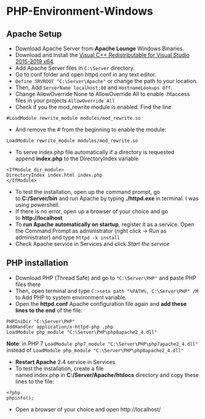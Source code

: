 # PHP-Environment-Windows

## Apache Setup

* Download Apache Server from **Apache Lounge** Windows Binaries.
* Download and Install the [Visual C++ Redistributable for Visual Studio 2015-2019 x64](https://support.microsoft.com/en-us/help/2977003/the-latest-supported-visual-c-downloads).
* Add Apache Server files in `C:\Server` directory.
* Go to conf folder and open httpd.conf in any text editor.
* `Define SRVROOT "C:\Server\Apache"` or change the path to your location.
* Then, Add `ServerName localhost:80` and `HostnameLookups Off`.
* Change AllowOverride None to AllowOverride All to enable .htaccess files in your projects `AllowOverride All`
* Check if you the mod_rewrite module is enabled. Find the line

```
#LoadModule rewrite_module modules/mod_rewrite.so
```

* And remove the # from the beginning to enable the module:

```
LoadModule rewrite_module modules/mod_rewrite.so
```

- To serve index.php file automatically if a directory is requested append **index.php** to the DirectoryIndex variable

```
<IfModule dir_module> 
DirectoryIndex index.html index.php 
</IfModule>
```

* To test the installation, open up the command prompt, go to **C:/Server/bin** and run Apache by typing **./httpd.exe** in terminal. I was using powershell.
* If there is no error, open up a browser of your choice and go to **http://localhost**
* To **run Apache automatically on startup**, register it as a service. Open the Command Prompt as administrator (right click -> Run as administrator) and type `httpd -k install` 
* Check Apache service in Services and click _Start the service_


## PHP installation

* Download PHP (Thread Safe)  and go to `"C:\Server\PHP"` and paste PHP files there
* Then, open terminal and type `C:>setx path "%PATH%, C:\Server\PHP" /M` to Add PHP to system environment variable.
* Open the **httpd.conf** Apache configuration file again and **add these lines to the end** of the file:

```
PHPIniDir "C:\Server\PHP"
AddHandler application/x-httpd-php .php
LoadModule php_module "C:\Server\PHP\php8apache2_4.dll"
```

**Note**: in PHP 7 `LoadModule php7_module "C:\Server\PHP\php7apache2_4.dll"`  instead of
`LoadModule php_module "C:\Server\PHP\php8apache2_4.dll"`

* **Restart Apache** 2.4 service in Services
* To test the installation, create a file named index.php in **C:/Server/Apache/htdocs** directory and copy these lines to the file:

```
<?php 
phpinfo();
```

* Open a browser of your choice and open http://localhost/
